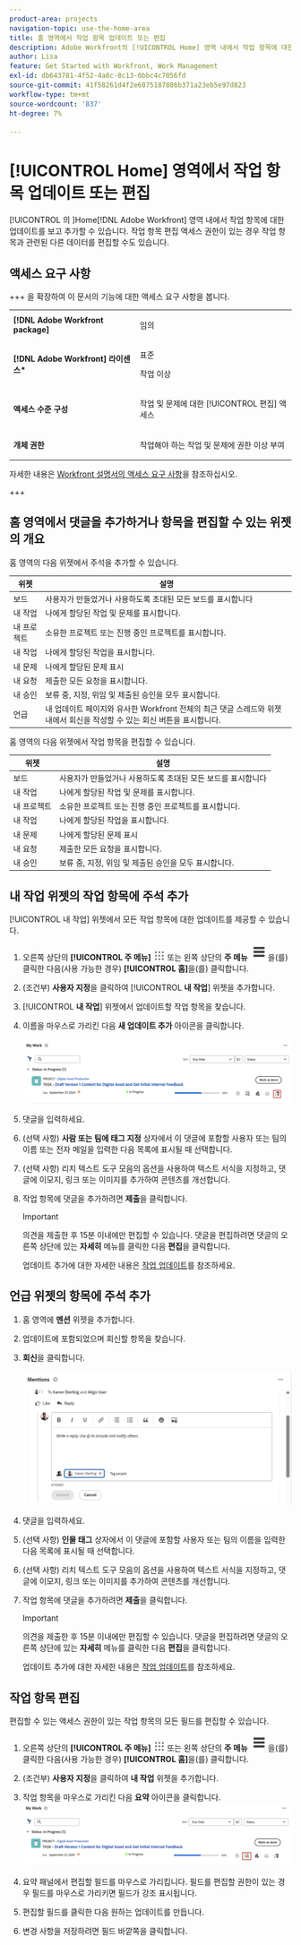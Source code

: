 ```yaml
---
product-area: projects
navigation-topic: use-the-home-area
title: 홈 영역에서 작업 항목 업데이트 또는 편집
description: Adobe Workfront의 [!UICONTROL Home] 영역 내에서 작업 항목에 대한 업데이트를 보고 추가할 수 있습니다. 작업 항목 편집 액세스 권한이 있는 경우 작업 항목과 관련된 다른 데이터를 편집할 수도 있습니다.
author: Lisa
feature: Get Started with Workfront, Work Management
exl-id: db643781-4f52-4a8c-8c13-0bbc4c7056fd
source-git-commit: 41f58261d4f2e6075187886b371a23eb5e97d823
workflow-type: tm+mt
source-wordcount: '837'
ht-degree: 7%

---
```


# [!UICONTROL Home] 영역에서 작업 항목 업데이트 또는 편집

<!--Audited: 04/2024-->

<!--<span class="preview">The highlighted information on this page refers to functionality not yet generally available. It is available only in the Preview environment for all customers. After the monthly releases to Production, the same features are also available in the Production environment for customers who enabled fast releases. </span>   

<span class="preview">For information about fast releases, see [Enable or disable fast releases for your organization](/help/quicksilver/administration-and-setup/set-up-workfront/configure-system-defaults/enable-fast-release-process.md). </span>-->

[!UICONTROL 의 ]Home[!DNL Adobe Workfront] 영역 내에서 작업 항목에 대한 업데이트를 보고 추가할 수 있습니다. 작업 항목 편집 액세스 권한이 있는 경우 작업 항목과 관련된 다른 데이터를 편집할 수도 있습니다.

## 액세스 요구 사항

+++ 을 확장하여 이 문서의 기능에 대한 액세스 요구 사항을 봅니다.

<table style="table-layout:auto"> 
 <col> 
 </col> 
 <col> 
 </col> 
 <tbody> 
  <tr> 
   <td role="rowheader"><strong>[!DNL Adobe Workfront package]</strong></td> 
   <td> <p>임의</p> </td> 
  </tr> 
  <tr> 
   <td role="rowheader"><strong>[!DNL Adobe Workfront] 라이센스*</strong></td> 
   <td> <p>표준</p>
   <p>작업 이상</p> </td> 
  </tr> 
  <tr> 
   <td role="rowheader"><strong>액세스 수준 구성</strong></td> 
   <td> <p>작업 및 문제에 대한 [!UICONTROL 편집] 액세스</p> </td> 
  </tr> 
  <tr> 
   <td role="rowheader"><strong>개체 권한</strong></td> 
   <td> <p>작업해야 하는 작업 및 문제에 권한 이상 부여</p> </td> 
  </tr> 
 </tbody> 
</table>

자세한 내용은 [Workfront 설명서의 액세스 요구 사항](/help/quicksilver/administration-and-setup/add-users/access-levels-and-object-permissions/access-level-requirements-in-documentation.md)을 참조하십시오.

+++

<!--not sure if this  from the old UI: we don't have a Work List anymore - should this section come off? 

## View updates on a work item

You can view updates on any work item in the [!UICONTROL Work List]:

1. Click the **[!UICONTROL Main Menu]** ![Main Menu icon](assets/main-menu-icon.png) in the upper-right corner, or the **Main Menu** ![Main Menu lines icon](assets/lines-main-menu.png) in the upper-left corner, if available, then click **[!UICONTROL Home]**.
1. In the **[!UICONTROL Work List]** area, select the item where you want to view updates.\
   Updates are displayed in the right panel.

-->

## 홈 영역에서 댓글을 추가하거나 항목을 편집할 수 있는 위젯의 개요

홈 영역의 다음 위젯에서 주석을 추가할 수 있습니다.

| 위젯 | 설명 |
|--------------|---------------------------------------------------------------------------------------------------|
| 보드 | 사용자가 만들었거나 사용하도록 초대된 모든 보드를 표시합니다 |
| 내 작업 | 나에게 할당된 작업 및 문제를 표시합니다. |
| 내 프로젝트 | 소유한 프로젝트 또는 진행 중인 프로젝트를 표시합니다. |
| 내 작업 | 나에게 할당된 작업을 표시합니다. |
| 내 문제 | 나에게 할당된 문제 표시 |
| 내 요청 | 제출한 모든 요청을 표시합니다. |
| 내 승인 | 보류 중, 지정, 위임 및 제출된 승인을 모두 표시합니다. |
| 언급 | 내 업데이트 페이지와 유사한 Workfront 전체의 최근 댓글 스레드와 위젯 내에서 회신을 작성할 수 있는 회신 버튼을 표시합니다. |

홈 영역의 다음 위젯에서 작업 항목을 편집할 수 있습니다.

| 위젯 | 설명 |
|--------------|---------------------------------------------------------------------------------------------------|
| 보드 | 사용자가 만들었거나 사용하도록 초대된 모든 보드를 표시합니다 |
| 내 작업 | 나에게 할당된 작업 및 문제를 표시합니다. |
| 내 프로젝트 | 소유한 프로젝트 또는 진행 중인 프로젝트를 표시합니다. |
| 내 작업 | 나에게 할당된 작업을 표시합니다. |
| 내 문제 | 나에게 할당된 문제 표시 |
| 내 요청 | 제출한 모든 요청을 표시합니다. |
| 내 승인 | 보류 중, 지정, 위임 및 제출된 승인을 모두 표시합니다. |

## 내 작업 위젯의 작업 항목에 주석 추가

[!UICONTROL 내 작업] 위젯에서 모든 작업 항목에 대한 업데이트를 제공할 수 있습니다.

1. 오른쪽 상단의 **[!UICONTROL 주 메뉴]** ![주 메뉴 아이콘](assets/main-menu-icon.png) 또는 왼쪽 상단의 **주 메뉴** ![주 메뉴 줄 아이콘](assets/lines-main-menu.png)을(를) 클릭한 다음(사용 가능한 경우) **[!UICONTROL 홈]**&#x200B;을(를) 클릭합니다.
1. (조건부) **사용자 지정**&#x200B;을 클릭하여 [!UICONTROL **내 작업**] 위젯을 추가합니다.

1. [!UICONTROL **내 작업**] 위젯에서 업데이트할 작업 항목을 찾습니다.
1. 이름을 마우스로 가리킨 다음 **새 업데이트 추가** 아이콘을 클릭합니다.

   ![위젯에 업데이트 추가](assets/add-update-on-widget.png)

1. 댓글을 입력하세요.
1. (선택 사항) **사람 또는 팀에 태그 지정** 상자에서 이 댓글에 포함할 사용자 또는 팀의 이름 또는 전자 메일을 입력한 다음 목록에 표시될 때 선택합니다.
1. (선택 사항) 리치 텍스트 도구 모음의 옵션을 사용하여 텍스트 서식을 지정하고, 댓글에 이모지, 링크 또는 이미지를 추가하여 콘텐츠를 개선합니다.
1. 작업 항목에 댓글을 추가하려면 **제출**&#x200B;을 클릭합니다.

   >[!IMPORTANT]
   >
   >의견을 제출한 후 15분 이내에만 편집할 수 있습니다. 댓글을 편집하려면 댓글의 오른쪽 상단에 있는 **자세히** 메뉴를 클릭한 다음 **편집**&#x200B;을 클릭합니다.

   업데이트 추가에 대한 자세한 내용은 [작업 업데이트](/help/quicksilver/workfront-basics/updating-work-items-and-viewing-updates/update-work.md)를 참조하세요.


## 언급 위젯의 항목에 주석 추가

1. 홈 영역에 **멘션** 위젯을 추가합니다.

1. 업데이트에 포함되었으며 회신할 항목을 찾습니다.

1. **회신**&#x200B;을 클릭합니다.

   ![댓글에 회신](assets/reply-to-comment-in-mentions-widget.png)

1. 댓글을 입력하세요.
1. (선택 사항) **인물 태그** 상자에서 이 댓글에 포함할 사용자 또는 팀의 이름을 입력한 다음 목록에 표시될 때 선택합니다.
1. (선택 사항) 리치 텍스트 도구 모음의 옵션을 사용하여 텍스트 서식을 지정하고, 댓글에 이모지, 링크 또는 이미지를 추가하여 콘텐츠를 개선합니다.
1. 작업 항목에 댓글을 추가하려면 **제출**&#x200B;을 클릭합니다.

   >[!IMPORTANT]
   >
   >의견을 제출한 후 15분 이내에만 편집할 수 있습니다. 댓글을 편집하려면 댓글의 오른쪽 상단에 있는 **자세히** 메뉴를 클릭한 다음 **편집**&#x200B;을 클릭합니다.

   업데이트 추가에 대한 자세한 내용은 [작업 업데이트](/help/quicksilver/workfront-basics/updating-work-items-and-viewing-updates/update-work.md)를 참조하세요.

## 작업 항목 편집

편집할 수 있는 액세스 권한이 있는 작업 항목의 모든 필드를 편집할 수 있습니다.

1. 오른쪽 상단의 **[!UICONTROL 주 메뉴]** ![주 메뉴 아이콘](assets/main-menu-icon.png) 또는 왼쪽 상단의 **주 메뉴** ![주 메뉴 줄 아이콘](assets/lines-main-menu.png)을(를) 클릭한 다음(사용 가능한 경우) **[!UICONTROL 홈]**&#x200B;을(를) 클릭합니다.
1. (조건부) **사용자 지정**&#x200B;을 클릭하여 **내 작업** 위젯을 추가합니다.

1. 작업 항목을 마우스로 가리킨 다음 **요약** 아이콘을 클릭합니다.
   ![요약 열기](assets/open-summary-new-home.png)

1. 요약 패널에서 편집할 필드를 마우스로 가리킵니다.
필드를 편집할 권한이 있는 경우 필드를 마우스로 가리키면 필드가 강조 표시됩니다.
1. 편집할 필드를 클릭한 다음 원하는 업데이트를 만듭니다.
1. 변경 사항을 저장하려면 필드 바깥쪽을 클릭합니다.
